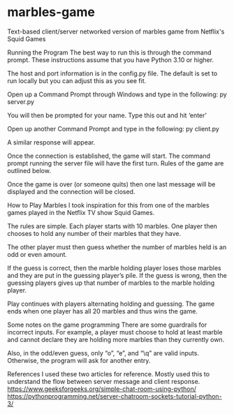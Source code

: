 # marbles-game
Text-based client/server networked version of marbles game from Netflix's Squid Games

Running the Program
The best way to run this is through the command prompt. These instructions assume that you have Python 3.10 or higher.

The host and port information is in the config.py file. The default is set to run locally but you can adjust this as you see fit. 
 

Open up a Command Prompt through Windows and type in the following: 
	py server.py

You will then be prompted for your name. Type this out and hit ‘enter’
 

Open up another Command Prompt and type in the following:
	py client.py

A similar response will appear.
 

Once the connection is established, the game will start. The command prompt running the server file will have the first turn. Rules of the game are outlined below.

 

Once the game is over (or someone quits) then one last message will be displayed and the connection will be closed.

 
How to Play Marbles
I took inspiration for this from one of the marbles games played in the Netflix TV show Squid Games.

The rules are simple. Each player starts with 10 marbles. One player then chooses to hold any number of their marbles that they have. 
 

The other player must then guess whether the number of marbles held is an odd or even amount. 
 

If the guess is correct, then the marble holding player loses those marbles and they are put in the guessing player’s pile. If the guess is wrong, then the guessing players gives up that number of marbles to the marble holding player.
 

Play continues with players alternating holding and guessing. The game ends when one player has all 20 marbles and thus wins the game.

 
Some notes on the game programming
There are some guardrails for incorrect inputs. For example, a player must choose to hold at least marble and cannot declare they are holding more marbles than they currently own.
 

Also, in the odd/even guess, only “o”, “e”, and “\q” are valid inputs. Otherwise, the program will ask for another entry.

References
I used these two articles for reference. Mostly used this to understand the flow between server message and client response. 
https://www.geeksforgeeks.org/simple-chat-room-using-python/
https://pythonprogramming.net/server-chatroom-sockets-tutorial-python-3/
